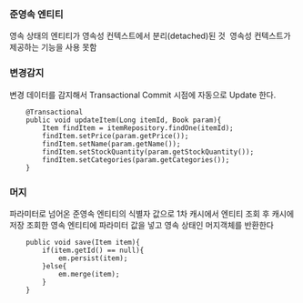 ### 준영속 엔티티
영속 상태의 엔티티가 영속성 컨텍스트에서 분리(detached)된 것 
영속성 컨텍스트가 제공하는 기능을 사용 못함

### 변경감지

변경 데이터를 감지해서 Transactional Commit 시점에 자동으로 Update 한다.

```
    @Transactional
    public void updateItem(Long itemId, Book param){
        Item findItem = itemRepository.findOne(itemId);
        findItem.setPrice(param.getPrice());
        findItem.setName(param.getName());
        findItem.setStockQuantity(param.getStockQuantity());
        findItem.setCategories(param.getCategories());
    }
```

### 머지

파라미터로 넘어온 준영속 엔티티의 식별자 값으로 1차 캐시에서 엔티티 조회 후 캐시에 저장
조회한 영속 엔티티에 파라미터 값을 넣고 영속 상태인 머지객체를 반환한다

```
    public void save(Item item){
        if(item.getId() == null){
            em.persist(item);
        }else{
            em.merge(item);
        }
    }
```
